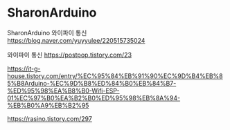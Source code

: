 # SharonArduino
SharonArduino
와이파이 통신 https://blog.naver.com/yuyyulee/220515735024

와이파이 통신 https://postpop.tistory.com/23

https://it-g-house.tistory.com/entry/%EC%95%84%EB%91%90%EC%9D%B4%EB%85%B8Arduino-%EC%9D%B8%ED%84%B0%EB%84%B7-%ED%95%98%EA%B8%B0-Wifi-ESP-01%EC%97%B0%EA%B2%B0%ED%95%98%EB%8A%94-%EB%B0%A9%EB%B2%95


https://rasino.tistory.com/297
